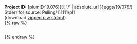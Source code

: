**Project ID:** [plumID:19.076]({{ '/' | absolute_url }}eggs/19/076/)  
Stderr for source:  Pulling/111111/pl1   
(download [zipped raw stdout](pl1.plumed_master.stdout.txt.zip))  
{% raw %}
<pre>
</pre>
{% endraw %}
